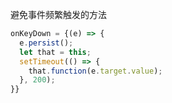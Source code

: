 避免事件频繁触发的方法

```js
onKeyDown = {(e) => {
  e.persist();
  let that = this;
  setTimeout(() => {
    that.function(e.target.value);
  }, 200);
}}
```

